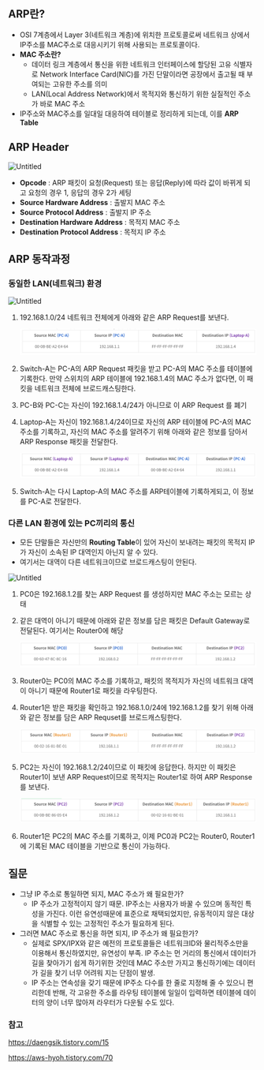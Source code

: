## ARP란?

- OSI 7계층에서 Layer 3(네트워크 계층)에 위치한 프로토콜로써 네트워크 상에서 IP주소를 MAC주소로 대응시키기 위해 사용되는 프로토콜이다.
- **MAC 주소란?**
    - 데이터 링크 계층에서 통신을 위한 네트워크 인터페이스에 할당된 고유 식별자로 Network Interface Card(NIC)를 가진 단말이라면 공장에서 출고될 때 부여되는 고유한 주소를 의미
    - LAN(Local Address Network)에서 목적지와 통신하기 위한 실질적인 주소가 바로 MAC 주소
- IP주소와 MAC주소를 일대일 대응하여 테이블로 정리하게 되는데, 이를 **ARP Table**

## ARP Header

![Untitled](https://img1.daumcdn.net/thumb/R1280x0/?scode=mtistory2&fname=https://blog.kakaocdn.net/dn/Tw0Ue/btrbotjhKs9/kI4OLgxRfoFOlPWHiLqfG0/img.png)

- **Opcode** : ARP 패킷이 요청(Request) 또는 응답(Reply)에 따라 값이 바뀌게 되고 요청의 경우 1, 응답의 경우 2가 세팅
- **Source Hardware Address** : 출발지 MAC 주소
- **Source Protocol Address** : 출발지 IP 주소
- **Destination Hardware Address** : 목적지 MAC 주소
- **Destination Protocol Address** : 목적지 IP 주소

## ARP 동작과정

### 동일한 LAN(네트워크) 환경

![Untitled](https://img1.daumcdn.net/thumb/R1280x0/?scode=mtistory2&fname=https://blog.kakaocdn.net/dn/bZOLKN/btrbe5RJ1V1/uG1SaSLuhJKlDAPCt6ajKK/img.png)

1. 192.168.1.0/24 네트워크 전체에게 아래와 같은 ARP Request를 보낸다.
    
    ![Untitled](same_LAN1.png)
    
2. Switch-A는 PC-A의 ARP Request 패킷을 받고 PC-A의 MAC 주소를 테이블에 기록한다. 만약 스위치의 ARP 테이블에 192.168.1.4의 MAC 주소가 없다면, 이 패킷을 네트워크 전체에 브로드캐스팅한다.
3. PC-B와 PC-C는 자신이 192.168.1.4/24가 아니므로 이 ARP Request 를 폐기
4. Laptop-A는 자신이 192.168.1.4/24이므로 자신의 ARP 테이블에 PC-A의 MAC 주소를 기록하고, 자신의 MAC 주소를 알려주기 위해 아래와 같은 정보를 담아서 ARP Response 패킷을 전달한다.
    
    ![Untitled](same_LAN2.png)
    
5. Switch-A는 다시 Laptop-A의 MAC 주소를 ARP테이블에 기록하게되고, 이 정보를 PC-A로 전달한다.

### 다른 LAN 환경에 있는 PC끼리의 통신

- 모든 단말들은 자신만의 **Routing Table**이 있어 자신이 보내려는 패킷의 목적지 IP가 자신이 소속된 IP 대역인지 아닌지 알 수 있다.
- 여기서는 대역이 다른 네트워크이므로 브로드캐스팅이 안된다.

![Untitled](https://img1.daumcdn.net/thumb/R1280x0/?scode=mtistory2&fname=https://blog.kakaocdn.net/dn/ptH2o/btra9WgPLv0/aG4e1iyuMbr4W80TpOJNZ1/img.png)

1. PC0은 192.168.1.2를 찾는 ARP Request 를 생성하지만 MAC 주소는 모르는 상태
2. 같은 대역이 아니기 때문에 아래와 같은 정보를 담은 패킷은 Default Gateway로 전달된다. 여기서는 Router0에 해당
    
    ![Untitled](other_LAN1.png)
    
3. Router0는 PC0의 MAC 주소를 기록하고, 패킷의 목적지가 자신의 네트워크 대역이 아니기 때문에 Router1로 패킷을 라우팅한다.
4. Router1은 받은 패킷을 확인하고 192.168.1.0/24에 192.168.1.2를 찾기 위해 아래와 같은 정보를 담은 ARP Requset를 브로드캐스팅한다.
    
    ![Untitled](other_LAN2.png)
    
5. PC2는 자신이 192.168.1.2/24이므로 이 패킷에 응답한다. 하지만 이 패킷은 Router1이 보낸 ARP Request이므로 목적지는 Router1로 하여 ARP Response를 보낸다.
    
    ![Untitled](other_LAN3.png)
    
6. Router1은 PC2의 MAC 주소를 기록하고, 이제 PC0과 PC2는 Router0, Router1 에 기록된 MAC 테이블을 기반으로 통신이 가능하다.

## 질문

- 그냥 IP 주소로 통일하면 되지, MAC 주소가 왜 필요한가?
    - IP 주소가 고정적이지 않기 때문. IP주소는 사용자가 바꿀 수 있으며 동적인 특성을 가진다. 이런 유연성때문에 표준으로 채택되었지만, 유동적이지 않은 대상을 식별할 수 있는 고정적인 주소가 필요하게 된다.
- 그러면 MAC 주소로 통신을 하면 되지, IP 주소가 왜 필요한가?
    - 실제로 SPX/IPX와 같은 예전의 프로토콜들은 네트워크ID와 물리적주소만을 이용해서 통신하였지만, 유연성이 부족. IP 주소는 먼 거리의 통신에서 데이터가 길을 찾아가기 쉽게 하기위한 것인데 MAC 주소만 가지고 통신하기에는 데이터가 길을 찾기 너무 어려워 지는 단점이 발생.
    - IP 주소는 연속성을 갖기 때문에 IP주소 다수를 한 줄로 지정해 줄 수 있으니 편리한데 반해, 각 고유한 주소를 라우팅 테이블에 일일이 입력하면 테이블에 데이터의 양이 너무 많아져 라우터가 다운될 수도 있다.

### 참고

https://daengsik.tistory.com/15

https://aws-hyoh.tistory.com/70
